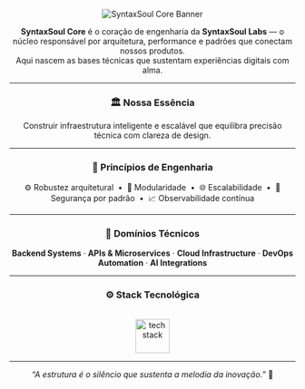 <!-- Banner -->
<p align="center">
  <img
    src="https://readme-typing-svg.herokuapp.com?font=Fira+Code&size=28&pause=1000&center=true&vCenter=true&width=850&lines=SyntaxSoul+Core;O+núcleo+tecnológico+da+SyntaxSoul;Engenharia%2C+Arquitetura+e+Inovação+com+propósito"
    alt="SyntaxSoul Core Banner"
  />
</p>

<p align="center">
  <strong>SyntaxSoul Core</strong> é o coração de engenharia da <strong>SyntaxSoul Labs</strong> — o núcleo responsável por arquitetura,
  performance e padrões que conectam nossos produtos.<br/>
  Aqui nascem as bases técnicas que sustentam experiências digitais com alma.
</p>

---

<h3 align="center">🏛️ Nossa Essência</h3>
<p align="center">
  Construir infraestrutura inteligente e escalável que equilibra precisão técnica com clareza de design.
</p>

---

<h3 align="center">🧠 Princípios de Engenharia</h3>
<p align="center">
  ⚙️ Robustez arquitetural &nbsp;•&nbsp;
  🧩 Modularidade &nbsp;•&nbsp;
  🌐 Escalabilidade &nbsp;•&nbsp;
  🔐 Segurança por padrão &nbsp;•&nbsp;
  📈 Observabilidade contínua
</p>

---

<h3 align="center">🧩 Domínios Técnicos</h3>
<p align="center">
  <strong>Backend Systems</strong> · <strong>APIs & Microservices</strong> · <strong>Cloud Infrastructure</strong> ·
  <strong>DevOps Automation</strong> · <strong>AI Integrations</strong>
</p>

---

<h3 align="center">⚙️ Stack Tecnológica</h3>
<br/>
<div align="center">
  <img src="https://skillicons.dev/icons?i=java,spring,ts,nodejs,react,postgresql,redis,aws,docker,kubernetes,git" height="60" alt="tech stack"/>
</div>

---

<p align="center">
  <i>“A estrutura é o silêncio que sustenta a melodia da inovação.”</i> 🧩
</p>

